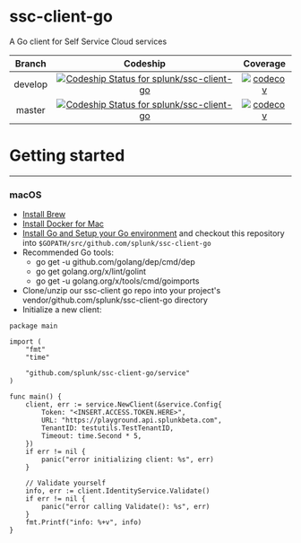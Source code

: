 # ssc-client-go
A Go client for Self Service Cloud services

| Branch | Codeship | Coverage |
|:------:|:--------:|:--------:|
| develop | [![Codeship Status for splunk/ssc-client-go](https://app.codeship.com/projects/d0ec9ea0-15c2-0136-e7ad-1a0f3e5cdd95/status?branch=develop)](https://app.codeship.com/projects/283638) | [![codecov](https://codecov.io/gh/splunk/ssc-client-go/branch/develop/graph/badge.svg?token=o4BjP93wQt)](https://codecov.io/gh/splunk/ssc-client-go/branch/develop) |
| master | [![Codeship Status for splunk/ssc-client-go](https://app.codeship.com/projects/d0ec9ea0-15c2-0136-e7ad-1a0f3e5cdd95/status?branch=master)](https://app.codeship.com/projects/283638) | [![codecov](https://codecov.io/gh/splunk/ssc-client-go/branch/master/graph/badge.svg?token=o4BjP93wQt)](https://codecov.io/gh/splunk/ssc-client-go/branch/master) |


# Getting started
---
### macOS
* [Install Brew](https://brew.sh/)
* [Install Docker for Mac](https://docs.docker.com/docker-for-mac/install/)
* [Install Go and Setup your Go environment](https://golang.org/doc/install) and checkout this repository into `$GOPATH/src/github.com/splunk/ssc-client-go`
* Recommended Go tools:
  * go get -u github.com/golang/dep/cmd/dep
  * go get golang.org/x/lint/golint
  * go get -u golang.org/x/tools/cmd/goimports
* Clone/unzip our ssc-client go repo into your project's vendor/github.com/splunk/ssc-client-go directory
* Initialize a new client:
```
package main

import (
    "fmt"
    "time"
    
    "github.com/splunk/ssc-client-go/service"
)

func main() {
    client, err := service.NewClient(&service.Config{
        Token: "<INSERT.ACCESS.TOKEN.HERE>",
        URL: "https://playground.api.splunkbeta.com",
        TenantID: testutils.TestTenantID,
        Timeout: time.Second * 5,
    })
    if err != nil {
        panic("error initializing client: %s", err)
    }
    
    // Validate yourself
    info, err := client.IdentityService.Validate()
    if err != nil {
        panic("error calling Validate(): %s", err)
    }
    fmt.Printf("info: %+v", info)
}
```